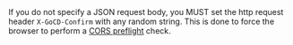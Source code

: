 <aside class="notice">
  If you do not specify a JSON request body, you MUST set the http request header <code>X-GoCD-Confirm</code> with any random string. This is done to force the browser to perform a <a href='https://developer.mozilla.org/en-US/docs/Web/HTTP/CORS#Preflighted_requests'>CORS preflight</a> check.
</aside>
